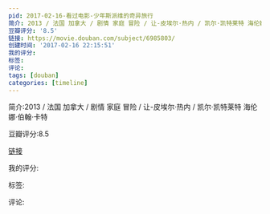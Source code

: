 ```yaml
---
pid: 2017-02-16-看过电影-少年斯派维的奇异旅行
简介: 2013 / 法国 加拿大 / 剧情 家庭 冒险 / 让-皮埃尔·热内 / 凯尔·凯特莱特 海伦娜·伯翰·卡特
豆瓣评分: '8.5'
链接: https://movie.douban.com/subject/6985803/
创建时间: '2017-02-16 22:15:51'
我的评分:
标签:
评论:
tags: [douban]
categories: [timeline]
---
```

简介:2013 / 法国 加拿大 / 剧情 家庭 冒险 / 让-皮埃尔·热内 / 凯尔·凯特莱特 海伦娜·伯翰·卡特

豆瓣评分:8.5

[链接](https://movie.douban.com/subject/6985803/)

我的评分:

标签:

评论:

